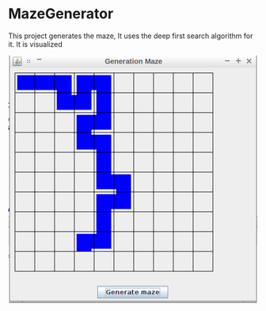 MazeGenerator
=============

This project generates the maze, It uses the deep first search algorithm for it. It is visualized

![ScreenShot](images/1.png)